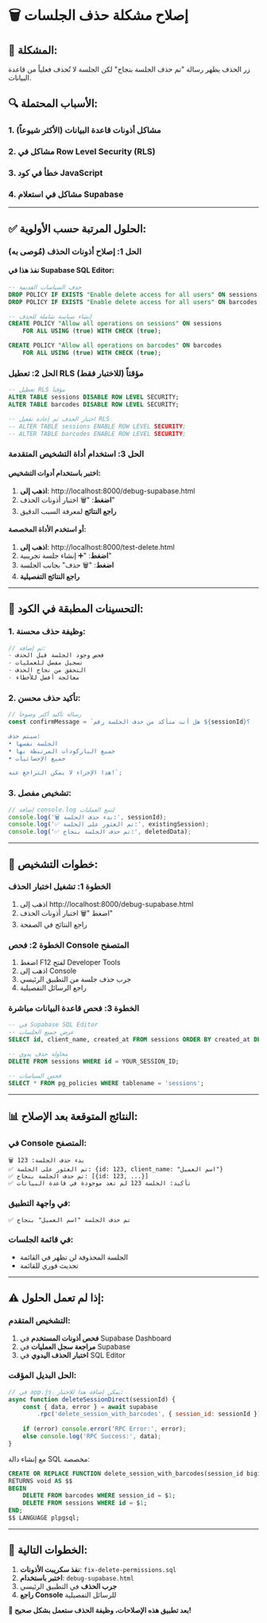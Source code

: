 # 🗑️ إصلاح مشكلة حذف الجلسات

## 🚨 المشكلة:
زر الحذف يظهر رسالة "تم حذف الجلسة بنجاح" لكن الجلسة لا تُحذف فعلياً من قاعدة البيانات.

## 🔍 الأسباب المحتملة:

### 1. مشاكل أذونات قاعدة البيانات (الأكثر شيوعاً)
### 2. مشاكل في Row Level Security (RLS)
### 3. خطأ في كود JavaScript
### 4. مشاكل في استعلام Supabase

---

## ✅ الحلول المرتبة حسب الأولوية:

### الحل 1: إصلاح أذونات الحذف (مُوصى به)

#### نفذ هذا في Supabase SQL Editor:
```sql
-- حذف السياسات القديمة
DROP POLICY IF EXISTS "Enable delete access for all users" ON sessions;
DROP POLICY IF EXISTS "Enable delete access for all users" ON barcodes;

-- إنشاء سياسة شاملة للحذف
CREATE POLICY "Allow all operations on sessions" ON sessions
    FOR ALL USING (true) WITH CHECK (true);

CREATE POLICY "Allow all operations on barcodes" ON barcodes
    FOR ALL USING (true) WITH CHECK (true);
```

### الحل 2: تعطيل RLS مؤقتاً (للاختبار فقط)
```sql
-- تعطيل RLS مؤقتاً
ALTER TABLE sessions DISABLE ROW LEVEL SECURITY;
ALTER TABLE barcodes DISABLE ROW LEVEL SECURITY;

-- اختبار الحذف ثم إعادة تفعيل RLS
-- ALTER TABLE sessions ENABLE ROW LEVEL SECURITY;
-- ALTER TABLE barcodes ENABLE ROW LEVEL SECURITY;
```

### الحل 3: استخدام أداة التشخيص المتقدمة

#### اختبر باستخدام أدوات التشخيص:
1. **اذهب إلى**: http://localhost:8000/debug-supabase.html
2. **اضغط**: "🗑️ اختبار أذونات الحذف"
3. **راجع النتائج** لمعرفة السبب الدقيق

#### أو استخدم الأداة المخصصة:
1. **اذهب إلى**: http://localhost:8000/test-delete.html
2. **اضغط**: "➕ إنشاء جلسة تجريبية"
3. **اضغط**: "🗑️ حذف" بجانب الجلسة
4. **راجع النتائج التفصيلية**

---

## 🔧 التحسينات المطبقة في الكود:

### 1. وظيفة حذف محسنة:
```javascript
// تم إضافة:
- فحص وجود الجلسة قبل الحذف
- تسجيل مفصل للعمليات
- التحقق من نجاح الحذف
- معالجة أفضل للأخطاء
```

### 2. تأكيد حذف محسن:
```javascript
// رسالة تأكيد أكثر وضوحاً
const confirmMessage = `هل أنت متأكد من حذف الجلسة رقم ${sessionId}؟

سيتم حذف:
• الجلسة نفسها
• جميع الباركودات المرتبطة بها
• جميع الإحصائيات

هذا الإجراء لا يمكن التراجع عنه!`;
```

### 3. تشخيص مفصل:
```javascript
// إضافة console.log لتتبع العمليات
console.log('🗑️ بدء حذف الجلسة:', sessionId);
console.log('✅ تم العثور على الجلسة:', existingSession);
console.log('✅ تم حذف الجلسة بنجاح:', deletedData);
```

---

## 🧪 خطوات التشخيص:

### الخطوة 1: تشغيل اختبار الحذف
1. اذهب إلى http://localhost:8000/debug-supabase.html
2. اضغط "🗑️ اختبار أذونات الحذف"
3. راجع النتائج في الصفحة

### الخطوة 2: فحص Console المتصفح
1. اضغط F12 لفتح Developer Tools
2. اذهب إلى Console
3. جرب حذف جلسة من التطبيق الرئيسي
4. راجع الرسائل التفصيلية

### الخطوة 3: فحص قاعدة البيانات مباشرة
```sql
-- في Supabase SQL Editor
-- عرض جميع الجلسات
SELECT id, client_name, created_at FROM sessions ORDER BY created_at DESC;

-- محاولة حذف يدوي
DELETE FROM sessions WHERE id = YOUR_SESSION_ID;

-- فحص السياسات
SELECT * FROM pg_policies WHERE tablename = 'sessions';
```

---

## 📊 النتائج المتوقعة بعد الإصلاح:

### في Console المتصفح:
```
🗑️ بدء حذف الجلسة: 123
✅ تم العثور على الجلسة: {id: 123, client_name: "اسم العميل"}
✅ تم حذف الجلسة بنجاح: [{id: 123, ...}]
✅ تأكيد: الجلسة 123 لم تعد موجودة في قاعدة البيانات
```

### في واجهة التطبيق:
```
✅ تم حذف الجلسة "اسم العميل" بنجاح
```

### في قائمة الجلسات:
- الجلسة المحذوفة لن تظهر في القائمة
- تحديث فوري للقائمة

---

## ⚠️ إذا لم تعمل الحلول:

### التشخيص المتقدم:
1. **فحص أذونات المستخدم** في Supabase Dashboard
2. **مراجعة سجل العمليات** في Supabase
3. **اختبار الحذف اليدوي** في SQL Editor

### الحل البديل المؤقت:
```javascript
// في app.js، يمكن إضافة هذا للاختبار:
async function deleteSessionDirect(sessionId) {
    const { data, error } = await supabase
        .rpc('delete_session_with_barcodes', { session_id: sessionId });
    
    if (error) console.error('RPC Error:', error);
    else console.log('RPC Success:', data);
}
```

مع إنشاء دالة SQL مخصصة:
```sql
CREATE OR REPLACE FUNCTION delete_session_with_barcodes(session_id bigint)
RETURNS void AS $$
BEGIN
    DELETE FROM barcodes WHERE session_id = $1;
    DELETE FROM sessions WHERE id = $1;
END;
$$ LANGUAGE plpgsql;
```

---

## 🎯 الخطوات التالية:

1. **نفذ سكريبت الأذونات**: `fix-delete-permissions.sql`
2. **اختبر باستخدام**: `debug-supabase.html`
3. **جرب الحذف** في التطبيق الرئيسي
4. **راجع Console** للرسائل التفصيلية

**🎉 بعد تطبيق هذه الإصلاحات، وظيفة الحذف ستعمل بشكل صحيح!**
